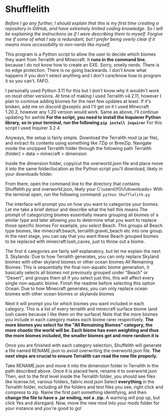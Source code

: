 # Shufflelith
*Before I go any further, I should explain that this is my first time creating a repository in GitHub, and have extremely limited coding knowledge. So I will be explaining the instructions
as if I were describing them to myself. Forgive me if some of what I say is redundant, but I prefer being overly clear if it means more accessibility to non-nerds like myself.*

This program is a Python script to allow the user to decide which biomes they want from Terralith and Minecraft. It **runs in the command line**, because I do not know how to create an EXE. Sorry, smelly nerds.
There is no edge protection. There is no going backwards. I don't know what happens if you don't select anything and I don't care/know how to program it so you can't. FAFO.

I personally used Python 3.11 for this but I don't know why it wouldn't work on most other versions.
At time of making I used Terralith v4.2.11, however I plan to continue adding biomes for the next few updates at least. If it's broken, add me on discord @sseptic and I'll get on it
I used Minecraft 1.20.2, however any 1.20 version would work. Same as above, I'll continue updating for awhile
**For the script, you need to install the Inquierer Python library, so in your terminal, run the following `pip install inquirer`**
For this script I used Inquirer 3.2.4

Anyways, the setup is fairly simple. Download the Terralith mod (a jar file), and extract its contents using something like 7Zip or BreeZip. Navigate inside the unzipped Terralith folder through the following path
Terralith (folder) > data > minecraft > dimension   

Inside the dimension folder, copy/cut the overworld.json file and place move it into the same folder/location as the Python script you'll download, likely in your downloads folder.

From there, open the command line to the directory that contains Shuffelith.py and overworld.json, likely your C:\users\YOU\downloads>
With the terminal open, run the following command: `python Shufflelith.py`

The interface will prompt you on how you want to categorize your biomes. Let me take a brief detour and describe what the hell this means
The prompt of categorizing biomes essentially means grouping all biomes of a similar type and later allowing you to determine what you want to replace those specific biomes
For example, you select Beach. This groups all Beach type biomes, like minecraft:beach, terralith:gravel_beach etc into one group.
In the next stage, you can say that you want these Beach grouped biomes to be replaced with minecraft:lush_caves, just to throw out a biome. 

The first 4 categories are fairly self explanatory, but let me explain the next 3.
Skylands: Due to how Terralith generates, you can only replace Skyland biomes with other skyland biomes or other ocean biomes
All Remaining Biomes: This is sequentially the final non-aquatic biome generation, it basically selects all biomes not previously grouped under "Beach" or "Desert", and groups them all
    If you select just this, this will affect every single non-aquatic biome. Finish the readme before selecting this option
Ocean: Due to how Minecraft generates, you can only replace ocean biomes with other ocean biomes or skylands biomes

Next it will prompt you for which biomes you want included in each category. This is a list of every terralith and minecraft surface biome (and lush caves because I like them on the surface)
Note that the more biomes you include in each category makes each biome rarer respectively.
**The more biomes you select for the "All Remaining Biomes" category, the more chaotic the world will be. Each biome has even weighting and thus the more biomes included, the smaller biomes get and more random it is**

Once you are finished with each category selection, Shuffelith will generate a file named RENAME.json to avoid overwriting the overworld.json file. **The next steps are crucial to ensure Terralith can read the new file properly.**

Take RENAME.json and move it into the dimension folder in Terralith in the path described above. Once it is placed here, rename it to overworld.json
Then, exit to the first level inside the Terralith folder, you should see files like license.txt, various folders, fabric.mod.json
Select **everything** in the Terralith folder, including all the folders and text files you see, right click and compress to zip. Name the first part something identifying, and then **change the file to have a .jar ending, not a .zip.** A warning will pop up, but click Yes and disregard. Now, move the new mod into your mods folder for your instance and you're good to go!
